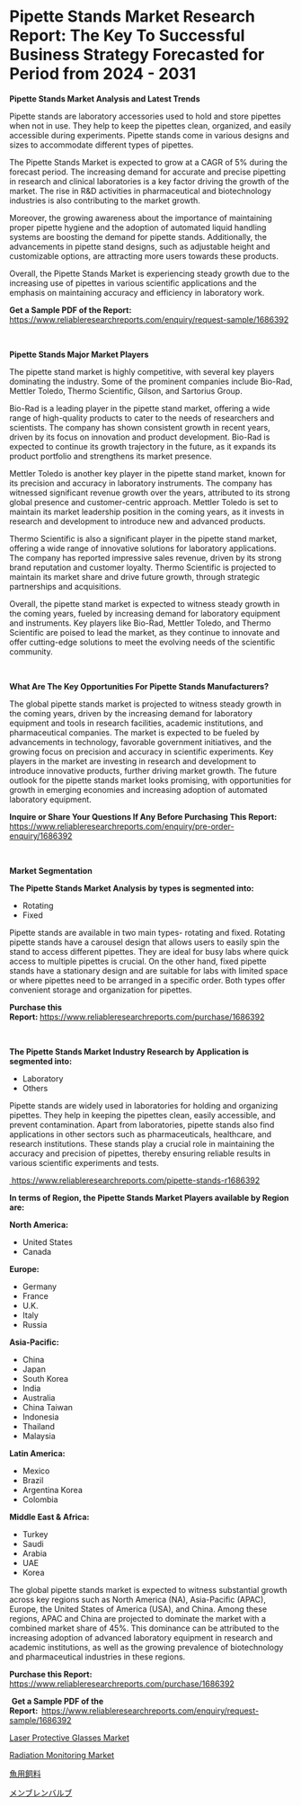 <p><h1>Pipette Stands Market Research Report: The Key To Successful Business Strategy Forecasted for Period from 2024 - 2031</h1></p><p><strong>Pipette Stands Market Analysis and Latest Trends</strong></p>
<p><p>Pipette stands are laboratory accessories used to hold and store pipettes when not in use. They help to keep the pipettes clean, organized, and easily accessible during experiments. Pipette stands come in various designs and sizes to accommodate different types of pipettes.</p><p>The Pipette Stands Market is expected to grow at a CAGR of 5% during the forecast period. The increasing demand for accurate and precise pipetting in research and clinical laboratories is a key factor driving the growth of the market. The rise in R&D activities in pharmaceutical and biotechnology industries is also contributing to the market growth.</p><p>Moreover, the growing awareness about the importance of maintaining proper pipette hygiene and the adoption of automated liquid handling systems are boosting the demand for pipette stands. Additionally, the advancements in pipette stand designs, such as adjustable height and customizable options, are attracting more users towards these products.</p><p>Overall, the Pipette Stands Market is experiencing steady growth due to the increasing use of pipettes in various scientific applications and the emphasis on maintaining accuracy and efficiency in laboratory work.</p></p>
<p><strong>Get a Sample PDF of the Report:&nbsp;</strong> <a href="https://www.reliableresearchreports.com/enquiry/request-sample/1686392">https://www.reliableresearchreports.com/enquiry/request-sample/1686392</a></p>
<p>&nbsp;</p>
<p><strong>Pipette Stands Major Market Players</strong></p>
<p><p>The pipette stand market is highly competitive, with several key players dominating the industry. Some of the prominent companies include Bio-Rad, Mettler Toledo, Thermo Scientific, Gilson, and Sartorius Group.</p><p>Bio-Rad is a leading player in the pipette stand market, offering a wide range of high-quality products to cater to the needs of researchers and scientists. The company has shown consistent growth in recent years, driven by its focus on innovation and product development. Bio-Rad is expected to continue its growth trajectory in the future, as it expands its product portfolio and strengthens its market presence.</p><p>Mettler Toledo is another key player in the pipette stand market, known for its precision and accuracy in laboratory instruments. The company has witnessed significant revenue growth over the years, attributed to its strong global presence and customer-centric approach. Mettler Toledo is set to maintain its market leadership position in the coming years, as it invests in research and development to introduce new and advanced products.</p><p>Thermo Scientific is also a significant player in the pipette stand market, offering a wide range of innovative solutions for laboratory applications. The company has reported impressive sales revenue, driven by its strong brand reputation and customer loyalty. Thermo Scientific is projected to maintain its market share and drive future growth, through strategic partnerships and acquisitions.</p><p>Overall, the pipette stand market is expected to witness steady growth in the coming years, fueled by increasing demand for laboratory equipment and instruments. Key players like Bio-Rad, Mettler Toledo, and Thermo Scientific are poised to lead the market, as they continue to innovate and offer cutting-edge solutions to meet the evolving needs of the scientific community.</p></p>
<p>&nbsp;</p>
<p><strong>What Are The Key Opportunities For Pipette Stands Manufacturers?</strong></p>
<p><p>The global pipette stands market is projected to witness steady growth in the coming years, driven by the increasing demand for laboratory equipment and tools in research facilities, academic institutions, and pharmaceutical companies. The market is expected to be fueled by advancements in technology, favorable government initiatives, and the growing focus on precision and accuracy in scientific experiments. Key players in the market are investing in research and development to introduce innovative products, further driving market growth. The future outlook for the pipette stands market looks promising, with opportunities for growth in emerging economies and increasing adoption of automated laboratory equipment.</p></p>
<p><strong>Inquire or Share Your Questions If Any Before Purchasing This Report:</strong> <a href="https://www.reliableresearchreports.com/enquiry/pre-order-enquiry/1686392">https://www.reliableresearchreports.com/enquiry/pre-order-enquiry/1686392</a></p>
<p>&nbsp;</p>
<p><strong>Market Segmentation</strong></p>
<p><strong>The Pipette Stands Market Analysis by types is segmented into:</strong></p>
<p><ul><li>Rotating</li><li>Fixed</li></ul></p>
<p><p>Pipette stands are available in two main types- rotating and fixed. Rotating pipette stands have a carousel design that allows users to easily spin the stand to access different pipettes. They are ideal for busy labs where quick access to multiple pipettes is crucial. On the other hand, fixed pipette stands have a stationary design and are suitable for labs with limited space or where pipettes need to be arranged in a specific order. Both types offer convenient storage and organization for pipettes.</p></p>
<p><strong>Purchase this Report:&nbsp;</strong><a href="https://www.reliableresearchreports.com/purchase/1686392">https://www.reliableresearchreports.com/purchase/1686392</a></p>
<p>&nbsp;</p>
<p><strong>The Pipette Stands Market Industry Research by Application is segmented into:</strong></p>
<p><ul><li>Laboratory</li><li>Others</li></ul></p>
<p><p>Pipette stands are widely used in laboratories for holding and organizing pipettes. They help in keeping the pipettes clean, easily accessible, and prevent contamination. Apart from laboratories, pipette stands also find applications in other sectors such as pharmaceuticals, healthcare, and research institutions. These stands play a crucial role in maintaining the accuracy and precision of pipettes, thereby ensuring reliable results in various scientific experiments and tests.</p></p>
<p><a href="https://www.reliableresearchreports.com/pipette-stands-r1686392">&nbsp;https://www.reliableresearchreports.com/pipette-stands-r1686392</a></p>
<p><strong>In terms of Region, the Pipette Stands Market Players available by Region are:</strong></p>
<p>
    <p> <strong> North America: </strong>
        <ul>
            <li>United States</li>
            <li>Canada</li>
        </ul>
        </p> 
    <p> <strong> Europe: </strong>
        <ul>
            <li>Germany</li>
            <li>France</li>
            <li>U.K.</li>
            <li>Italy</li>
            <li>Russia</li>
        </ul>
        </p> 
    <p> <strong> Asia-Pacific: </strong>
        <ul>
            <li>China</li>
            <li>Japan</li>
            <li>South Korea</li>
            <li>India</li>
            <li>Australia</li>
            <li>China Taiwan</li>
            <li>Indonesia</li>
            <li>Thailand</li>
            <li>Malaysia</li>
        </ul>
        </p> 
    <p> <strong> Latin America: </strong>
        <ul>
            <li>Mexico</li>
            <li>Brazil</li>
            <li>Argentina Korea</li>
            <li>Colombia</li>
        </ul>
        </p> 
    <p> <strong> Middle East & Africa: </strong>
        <ul>
            <li>Turkey</li>
            <li>Saudi</li>
            <li>Arabia</li>
            <li>UAE</li>
            <li>Korea</li>
        </ul>
    </p>
    </p>
<p><p>The global pipette stands market is expected to witness substantial growth across key regions such as North America (NA), Asia-Pacific (APAC), Europe, the United States of America (USA), and China. Among these regions, APAC and China are projected to dominate the market with a combined market share of 45%. This dominance can be attributed to the increasing adoption of advanced laboratory equipment in research and academic institutions, as well as the growing prevalence of biotechnology and pharmaceutical industries in these regions.</p></p>
<p><strong>Purchase this Report: </strong><a href="https://www.reliableresearchreports.com/purchase/1686392">https://www.reliableresearchreports.com/purchase/1686392</a></p>
<p>&nbsp;<strong>Get a Sample PDF of the Report:&nbsp;&nbsp;</strong><a href="https://www.reliableresearchreports.com/enquiry/request-sample/1686392">https://www.reliableresearchreports.com/enquiry/request-sample/1686392</a></p>
<p><strong></strong></p>
<p><p><a href="https://github.com/kosella/Market-Research-Report-List-3/blob/main/laser-protective-glasses-market.md">Laser Protective Glasses Market</a></p><p><a href="https://github.com/kufem1/Market-Research-Report-List-2/blob/main/radiation-monitoring-market.md">Radiation Monitoring Market</a></p><p><a href="https://github.com/dandier2003/Market-Research-Report-List-1/blob/main/173894448321.md">魚用飼料</a></p><p><a href="https://github.com/lily-u-genius/Market-Research-Report-List-1/blob/main/423113648322.md">メンブレンバルブ</a></p></p>